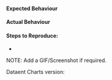 #### Expected Behaviour

#### Actual Behaviour

#### Steps to Reproduce:
*

NOTE: Add a GIF/Screenshot if required.

Dataent Charts version:

